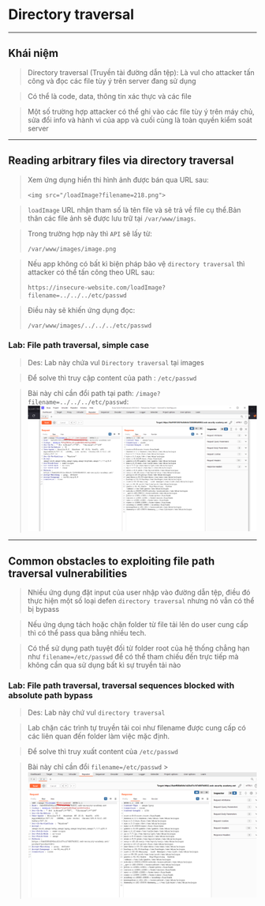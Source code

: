# Directory traversal

---

## Khái niệm

> Directory traversal (Truyền tài đường dẫn tệp): Là vul cho attacker tấn công và đọc các file tùy ý trên server đang sử dụng

> Có thể là code, data, thông tin xác thực và các file

> Một số trường hợp attacker có thể ghi vào các file tùy ý trên máy chủ, sửa đổi info và hành vi của app và cuối cùng là toàn quyền kiểm soát server

---

## Reading arbitrary files via directory traversal

> Xem ứng dụng hiển thi hình ảnh được bán qua URL sau:
>
> ```
> <img src="/loadImage?filename=218.png">
> ```

> `loadImage` URL nhận tham số là tên file và sẽ trả về file cụ thể.Bản thân các file ảnh sẽ được lưu trữ tại `/var/www/imags`.

> Trong trường hợp này thì `API` sẽ lấy từ:
>
> ```
> /var/www/images/image.png
> ```

> Nếu app không có bất kì biện pháp bảo vệ `directory traversal` thì attacker có thể tấn công theo URL sau:
>
> ```
> https://insecure-website.com/loadImage?filename=../../../etc/passwd
> ```

> Điều này sẽ khiến ứng dụng đọc:
>
> ```
> /var/www/images/../../../etc/passwd
> ```

### Lab: File path traversal, simple case

> Des: Lab này chứa vul `Directory traversal` tại images

> Để solve thì truy cập content của path : `/etc/passwd`

> Bài này chỉ cần đổi path tại path: `/image?filename=../../../etc/passwd`:
> ![img](../asset/Directory-traversal-0-Filepath-traversal-simple-case-0.png)

---

## Common obstacles to exploiting file path traversal vulnerabilities

> Nhiều ứng dụng đặt input của user nhập vào đường dẫn tệp, điều đó thực hiện một số loại defen `directory traversal` nhưng nó vẫn có thể bị bypass

> Nếu ứng dụng tách hoặc chặn folder từ file tải lên do user cung cấp thì có thể pass qua bằng nhiều tech.

> Có thể sử dụng path tuyệt đối từ folder root của hệ thống chẳng hạn như `filename=/etc/passwd` để có thể tham chiếu đến trực tiếp mà không cần qua sử dụng bất kì sự truyền tải nào

### Lab: File path traversal, traversal sequences blocked with absolute path bypass

> Des: Lab này chứ vul `directory traversal`

> Lab chặn các trình tự truyền tải coi như filename được cung cấp có các liên quan đến folder làm việc mặc định.

> Để solve thì truy xuất content của `/etc/passwd`

> Bài này chỉ cần đổi `filename=/etc/passwd` > ![img](../asset/Directory-traversal-1-File-path-traversal-traversal-sequences-blocked-with-absolutepath-bypass-0.png)
